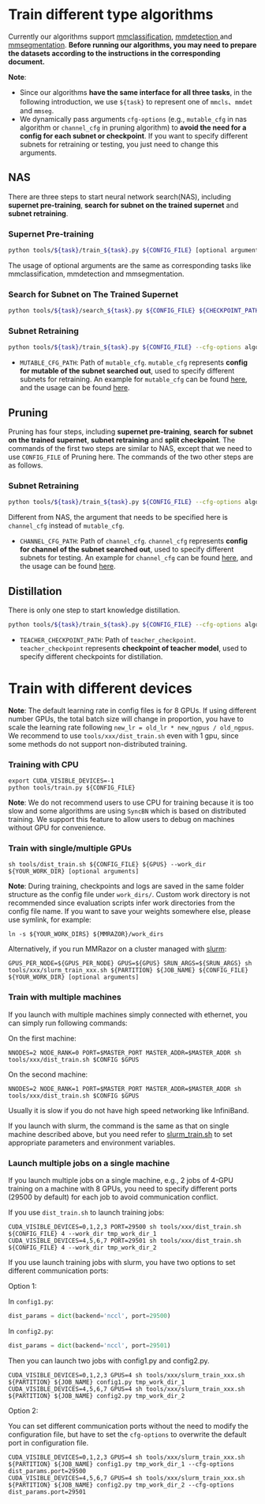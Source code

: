 # Train different type algorithms

Currently our algorithms support [mmclassification](https://mmclassification.readthedocs.io/en/latest/), [mmdetection ](https://mmdetection.readthedocs.io/en/latest/)and [mmsegmentation](https://mmsegmentation.readthedocs.io/en/latest/). **Before running our algorithms, you may need to prepare the datasets according to the instructions in the  corresponding  document.**

**Note**:

- Since our algorithms **have the same interface for all three tasks**, in the following introduction, we use `${task}` to represent one of `mmcls`、`mmdet` and `mmseg`.
- We dynamically pass arguments `cfg-options` (e.g., `mutable_cfg` in nas algorithm or `channel_cfg` in pruning algorithm)  to **avoid the need for a config for each subnet or checkpoint**. If you want to specify different subnets for retraining or testing, you just need to change this arguments.

## NAS

There are three steps to start neural network search(NAS), including **supernet pre-training**, **search for subnet on the trained supernet** and **subnet retraining**.

### Supernet Pre-training

```Bash
python tools/${task}/train_${task}.py ${CONFIG_FILE} [optional arguments]
```

The usage of optional arguments are the same as corresponding tasks like mmclassification, mmdetection and mmsegmentation.

### Search for Subnet on The Trained Supernet

```Bash
python tools/${task}/search_${task}.py ${CONFIG_FILE} ${CHECKPOINT_PATH} [optional arguments]
```

### Subnet Retraining

```bash
python tools/${task}/train_${task}.py ${CONFIG_FILE} --cfg-options algorithm.mutable_cfg=${MUTABLE_CFG_PATH} [optional arguments]
```

- `MUTABLE_CFG_PATH`: Path of `mutable_cfg`. `mutable_cfg` represents **config for mutable of the subnet searched out**, used to specify different subnets for retraining. An example for `mutable_cfg` can be found [here](https://github.com/open-mmlab/mmrazor/blob/master/configs/nas/spos/SPOS_SHUFFLENETV2_330M_IN1k_PAPER.yaml), and the usage can be found [here](https://github.com/open-mmlab/mmrazor/blob/master/configs/nas/spos/README.md#subnet-retraining-on-imagenet).

## Pruning

Pruning has four steps, including **supernet pre-training**, **search for subnet on the trained supernet**, **subnet retraining** and **split checkpoint**. The commands of the first two steps are similar to NAS, except that we need to use `CONFIG_FILE` of Pruning here. The commands of the two other steps are as follows.

### Subnet Retraining

```bash
python tools/${task}/train_${task}.py ${CONFIG_FILE} --cfg-options algorithm.channel_cfg=${CHANNEL_CFG_PATH} [optional arguments]
```

Different from NAS, the argument that needs to be specified here is `channel_cfg` instead of `mutable_cfg`.

- `CHANNEL_CFG_PATH`: Path of `channel_cfg`. `channel_cfg` represents **config for channel of the subnet searched out**, used to specify different subnets for testing. An example for `channel_cfg` can be found [here](https://github.com/open-mmlab/mmrazor/blob/master/configs/pruning/autoslim/AUTOSLIM_MBV2_220M_OFFICIAL.yaml), and the usage can be found [here](https://github.com/open-mmlab/mmrazor/blob/master/configs/pruning/autoslim/README.md#subnet-retraining-on-imagenet).

## Distillation

There is only one step to start knowledge distillation.

```Bash
python tools/${task}/train_${task}.py ${CONFIG_FILE} --cfg-options algorithm.distiller.teacher.init_cfg.type=Pretrained algorithm.distiller.teacher.init_cfg.checkpoint=${TEACHER_CHECKPOINT_PATH} [optional arguments]
```

- `TEACHER_CHECKPOINT_PATH`: Path of `teacher_checkpoint`. `teacher_checkpoint` represents **checkpoint of teacher model**, used to specify different checkpoints for distillation.


# Train with different devices

**Note**: The default learning rate in config files is for 8 GPUs. If using different number GPUs, the total batch size will change in proportion, you have to scale the learning rate following `new_lr = old_lr * new_ngpus / old_ngpus`. We recommend to use `tools/xxx/dist_train.sh` even with 1 gpu, since some methods do not support non-distributed training.

### Training with CPU

```shell
export CUDA_VISIBLE_DEVICES=-1
python tools/train.py ${CONFIG_FILE}
```

**Note**: We do not recommend users to use CPU for training because it is too slow and some algorithms are using `SyncBN` which is based on distributed training. We support this feature to allow users to debug on machines without GPU for convenience.

### Train with single/multiple GPUs

```shell
sh tools/dist_train.sh ${CONFIG_FILE} ${GPUS} --work_dir ${YOUR_WORK_DIR} [optional arguments]
```


**Note**: During training, checkpoints and logs are saved in the same folder structure as the config file under `work_dirs/`. Custom work directory is not recommended since evaluation scripts infer work directories from the config file name. If you want to save your weights somewhere else, please use symlink, for example:

```shell
ln -s ${YOUR_WORK_DIRS} ${MMRAZOR}/work_dirs
```

Alternatively, if you run MMRazor on a cluster managed with [slurm](https://slurm.schedmd.com/):

```shell
GPUS_PER_NODE=${GPUS_PER_NODE} GPUS=${GPUS} SRUN_ARGS=${SRUN_ARGS} sh tools/xxx/slurm_train_xxx.sh ${PARTITION} ${JOB_NAME} ${CONFIG_FILE} ${YOUR_WORK_DIR} [optional arguments]
```

### Train with multiple machines

If you launch with multiple machines simply connected with ethernet, you can simply run following commands:

On the first machine:

```shell
NNODES=2 NODE_RANK=0 PORT=$MASTER_PORT MASTER_ADDR=$MASTER_ADDR sh tools/xxx/dist_train.sh $CONFIG $GPUS
```

On the second machine:

```shell
NNODES=2 NODE_RANK=1 PORT=$MASTER_PORT MASTER_ADDR=$MASTER_ADDR sh tools/xxx/dist_train.sh $CONFIG $GPUS
```

Usually it is slow if you do not have high speed networking like InfiniBand.

If you launch with slurm, the command is the same as that on single machine described above, but you need refer to [slurm_train.sh](https://github.com/open-mmlab/mmselfsup/blob/master/tools/slurm_train.sh) to set appropriate parameters and environment variables.

### Launch multiple jobs on a single machine

If you launch multiple jobs on a single machine, e.g., 2 jobs of 4-GPU training on a machine with 8 GPUs, you need to specify different ports (29500 by default) for each job to avoid communication conflict.

If you use `dist_train.sh` to launch training jobs:

```shell
CUDA_VISIBLE_DEVICES=0,1,2,3 PORT=29500 sh tools/xxx/dist_train.sh ${CONFIG_FILE} 4 --work_dir tmp_work_dir_1
CUDA_VISIBLE_DEVICES=4,5,6,7 PORT=29501 sh tools/xxx/dist_train.sh ${CONFIG_FILE} 4 --work_dir tmp_work_dir_2
```

If you use launch training jobs with slurm, you have two options to set different communication ports:

Option 1:

In `config1.py`:

```python
dist_params = dict(backend='nccl', port=29500)
```

In `config2.py`:

```python
dist_params = dict(backend='nccl', port=29501)
```

Then you can launch two jobs with config1.py and config2.py.

```shell
CUDA_VISIBLE_DEVICES=0,1,2,3 GPUS=4 sh tools/xxx/slurm_train_xxx.sh ${PARTITION} ${JOB_NAME} config1.py tmp_work_dir_1
CUDA_VISIBLE_DEVICES=4,5,6,7 GPUS=4 sh tools/xxx/slurm_train_xxx.sh ${PARTITION} ${JOB_NAME} config2.py tmp_work_dir_2
```

Option 2:

You can set different communication ports without the need to modify the configuration file, but have to set the `cfg-options` to overwrite the default port in configuration file.

```shell
CUDA_VISIBLE_DEVICES=0,1,2,3 GPUS=4 sh tools/xxx/slurm_train_xxx.sh ${PARTITION} ${JOB_NAME} config1.py tmp_work_dir_1 --cfg-options dist_params.port=29500
CUDA_VISIBLE_DEVICES=4,5,6,7 GPUS=4 sh tools/xxx/slurm_train_xxx.sh ${PARTITION} ${JOB_NAME} config2.py tmp_work_dir_2 --cfg-options dist_params.port=29501
```

